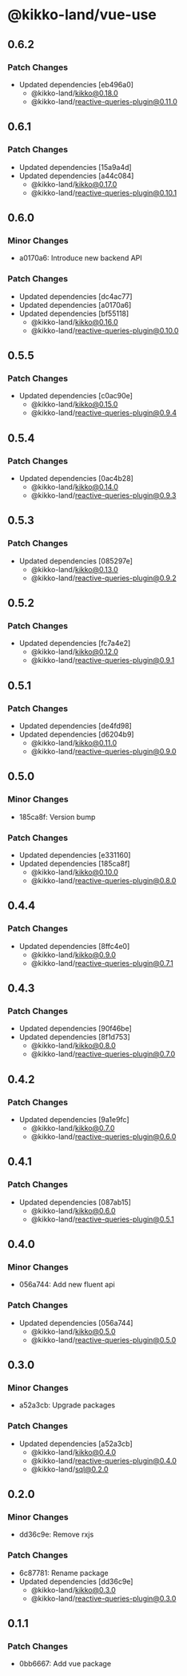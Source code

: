 # @kikko-land/vue-use

## 0.6.2

### Patch Changes

- Updated dependencies [eb496a0]
  - @kikko-land/kikko@0.18.0
  - @kikko-land/reactive-queries-plugin@0.11.0

## 0.6.1

### Patch Changes

- Updated dependencies [15a9a4d]
- Updated dependencies [a44c084]
  - @kikko-land/kikko@0.17.0
  - @kikko-land/reactive-queries-plugin@0.10.1

## 0.6.0

### Minor Changes

- a0170a6: Introduce new backend API

### Patch Changes

- Updated dependencies [dc4ac77]
- Updated dependencies [a0170a6]
- Updated dependencies [bf55118]
  - @kikko-land/kikko@0.16.0
  - @kikko-land/reactive-queries-plugin@0.10.0

## 0.5.5

### Patch Changes

- Updated dependencies [c0ac90e]
  - @kikko-land/kikko@0.15.0
  - @kikko-land/reactive-queries-plugin@0.9.4

## 0.5.4

### Patch Changes

- Updated dependencies [0ac4b28]
  - @kikko-land/kikko@0.14.0
  - @kikko-land/reactive-queries-plugin@0.9.3

## 0.5.3

### Patch Changes

- Updated dependencies [085297e]
  - @kikko-land/kikko@0.13.0
  - @kikko-land/reactive-queries-plugin@0.9.2

## 0.5.2

### Patch Changes

- Updated dependencies [fc7a4e2]
  - @kikko-land/kikko@0.12.0
  - @kikko-land/reactive-queries-plugin@0.9.1

## 0.5.1

### Patch Changes

- Updated dependencies [de4fd98]
- Updated dependencies [d6204b9]
  - @kikko-land/kikko@0.11.0
  - @kikko-land/reactive-queries-plugin@0.9.0

## 0.5.0

### Minor Changes

- 185ca8f: Version bump

### Patch Changes

- Updated dependencies [e331160]
- Updated dependencies [185ca8f]
  - @kikko-land/kikko@0.10.0
  - @kikko-land/reactive-queries-plugin@0.8.0

## 0.4.4

### Patch Changes

- Updated dependencies [8ffc4e0]
  - @kikko-land/kikko@0.9.0
  - @kikko-land/reactive-queries-plugin@0.7.1

## 0.4.3

### Patch Changes

- Updated dependencies [90f46be]
- Updated dependencies [8f1d753]
  - @kikko-land/kikko@0.8.0
  - @kikko-land/reactive-queries-plugin@0.7.0

## 0.4.2

### Patch Changes

- Updated dependencies [9a1e9fc]
  - @kikko-land/kikko@0.7.0
  - @kikko-land/reactive-queries-plugin@0.6.0

## 0.4.1

### Patch Changes

- Updated dependencies [087ab15]
  - @kikko-land/kikko@0.6.0
  - @kikko-land/reactive-queries-plugin@0.5.1

## 0.4.0

### Minor Changes

- 056a744: Add new fluent api

### Patch Changes

- Updated dependencies [056a744]
  - @kikko-land/kikko@0.5.0
  - @kikko-land/reactive-queries-plugin@0.5.0

## 0.3.0

### Minor Changes

- a52a3cb: Upgrade packages

### Patch Changes

- Updated dependencies [a52a3cb]
  - @kikko-land/kikko@0.4.0
  - @kikko-land/reactive-queries-plugin@0.4.0
  - @kikko-land/sql@0.2.0

## 0.2.0

### Minor Changes

- dd36c9e: Remove rxjs

### Patch Changes

- 6c87781: Rename package
- Updated dependencies [dd36c9e]
  - @kikko-land/kikko@0.3.0
  - @kikko-land/reactive-queries-plugin@0.3.0

## 0.1.1

### Patch Changes

- 0bb6667: Add vue package
